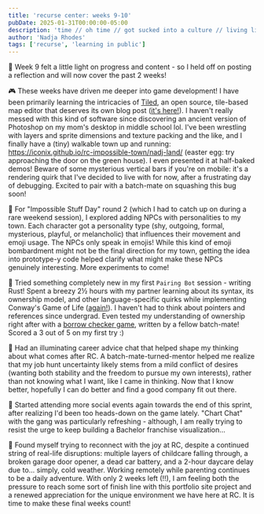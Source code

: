 ```yaml
---
title: 'recurse center: weeks 9-10'
pubDate: 2025-01-31T00:00:00-05:00
description: 'time // oh time // got sucked into a culture // living like you do'
author: 'Nadja Rhodes'
tags: ['recurse', 'learning in public']
---
```


🤝 Week 9 felt a little light on progress and content - so I held off on posting a reflection and will now cover the past 2 weeks!

🎮 These weeks have driven me deeper into game development! I have been primarily learning the intricacies of [Tiled](https://www.mapeditor.org/), an open source, tile-based map editor that deserves its own blog post ([it's here!](/blog/2025/02/tiled)). I haven't really messed with this kind of software since discovering an ancient version of Photoshop on my mom's desktop in middle school lol. I've been wrestling with layers and sprite dimensions and texture packing and the like, and I finally have a (tiny) walkable town up and running: https://iconix.github.io/rc-impossible-town/nadj-land/ (easter egg: try approaching the door on the green house). I even presented it at half-baked demos! Beware of some mysterious vertical bars if you're on mobile: it's a rendering quirk that I've decided to live with for now, after a frustrating day of debugging. Excited to pair with a batch-mate on squashing this bug soon!

🤖 For "Impossible Stuff Day" round 2 (which I had to catch up on during a rare weekend session), I explored adding NPCs with personalities to my town. Each character got a personality type (shy, outgoing, formal, mysterious, playful, or melancholic) that influences their movement and emoji usage. The NPCs only speak in emojis! While this kind of emoji bombardment might not be the final direction for my town, getting the idea into prototype-y code helped clarify what might make these NPCs genuinely interesting. More experiments to come!

🦀 Tried something completely new in my first `Pairing Bot` session - writing Rust! Spent a breezy 2½ hours with my partner learning about its syntax, its ownership model, and other language-specific quirks while implementing Conway's Game of Life ([again!](https://github.com/iconix/december-adventure/tree/main/03)). I haven't had to think about pointers and references since undergrad. Even tested my understanding of ownership right after with a [borrow checker game](https://garetht.github.io/be-the-borrow-checker/), written by a fellow batch-mate! Scored a 3 out of 5 on my first try :)

💼 Had an illuminating career advice chat that helped shape my thinking about what comes after RC. A batch-mate-turned-mentor helped me realize that my job hunt uncertainty likely stems from a mild conflict of desires (wanting both stability and the freedom to pursue my own interests), rather than not knowing what I want, like I came in thinking. Now that I know better, hopefully I can do better and find a good company fit out there.

👯 Started attending more social events again towards the end of this sprint, after realizing I'd been too heads-down on the game lately. "Chart Chat" with the gang was particularly refreshing - although, I am really trying to resist the urge to keep building a Bachelor franchise visualization...

🌟 Found myself trying to reconnect with the joy at RC, despite a continued string of real-life disruptions: multiple layers of childcare falling through, a broken garage door opener, a dead car battery, and a 2-hour daycare delay due to... simply, cold weather. Working remotely while parenting continues to be a daily adventure. With only 2 weeks left (!!), I am feeling both the pressure to reach some sort of finish line with this portfolio site project and a renewed appreciation for the unique environment we have here at RC. It is time to make these final weeks count!
